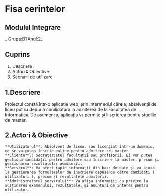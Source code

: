 # **Fisa cerintelor**
##  Modulul Integrare
_ Grupa:B1 Anul:2_
## Cuprins
1. Descriere
1. Actori & Obiective
1. Scenarii de utilizare

## 1.Descriere

   Proiectul constă într-o aplicație web, prin intermediul căreia, absolvenții de liceu pot să depună candidatura la admiterea de la Facultatea de Informatica. De asemenea, aplicația va permite și înscrierea pentru studiile de master.

## 2.Actori & Obiective
    **Utilizatorul**: Absolvent de liceu, sau licențiat într-un domeniu, ce se va putea înscrie online pentru admitere sau master
	**Clientu**l: Secretariatul facultații sau profesorii. Ei vor putea gestiona candidații pentru admitere sau înscriere la master, precum și gestionarea rezultatelor admiterii.
	**Serverul**: Va oferi rapid informații din baza de date și va ajuta la gestionarea formularelor de înscriere depuse de către candidați ( utilizatori ), precum și rezultatele admiterii.
	**Administratorul serverului**: Va afișa informații cu privire la susținerea examenului, rezultatele, și anunțuri de interes pentru utilizatori.